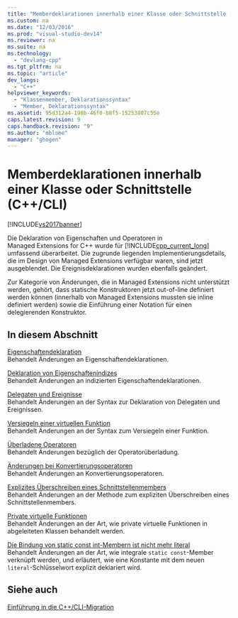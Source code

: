 ```yaml
---
title: "Memberdeklarationen innerhalb einer Klasse oder Schnittstelle (C++/CLI)"
ms.custom: na
ms.date: "12/03/2016"
ms.prod: "visual-studio-dev14"
ms.reviewer: na
ms.suite: na
ms.technology: 
  - "devlang-cpp"
ms.tgt_pltfrm: na
ms.topic: "article"
dev_langs: 
  - "C++"
helpviewer_keywords: 
  - "Klassenmember, Deklarationssyntax"
  - "Member, Deklarationssyntax"
ms.assetid: 95d312a4-198b-46f0-b8f5-15253807c55e
caps.latest.revision: 9
caps.handback.revision: "9"
ms.author: "mblome"
manager: "ghogen"
---
```

# Memberdeklarationen innerhalb einer Klasse oder Schnittstelle (C++/CLI)
[!INCLUDE[vs2017banner](../assembler/inline/includes/vs2017banner.md)]

Die Deklaration von Eigenschaften und Operatoren in Managed Extensions for C\+\+ wurde für [!INCLUDE[cpp_current_long](../dotnet/includes/cpp_current_long_md.md)] umfassend überarbeitet. Die zugrunde liegenden Implementierungsdetails, die im Design von Managed Extensions verfügbar waren, sind jetzt ausgeblendet.  Die Ereignisdeklarationen wurden ebenfalls geändert.  
  
 Zur Kategorie von Änderungen, die in Managed Extensions nicht unterstützt werden, gehört, dass statische Konstruktoren jetzt out\-of\-line definiert werden können \(innerhalb von Managed Extensions mussten sie inline definiert werden\) sowie die Einführung einer Notation für einen delegierenden Konstruktor.  
  
## In diesem Abschnitt  
 [Eigenschaftendeklaration](../dotnet/property-declaration.md)  
 Behandelt Änderungen an Eigenschaftendeklarationen.  
  
 [Deklaration von Eigenschaftenindizes](../dotnet/property-index-declaration.md)  
 Behandelt Änderungen an indizierten Eigenschaftendeklarationen.  
  
 [Delegaten und Ereignisse](../dotnet/delegates-and-events.md)  
 Behandelt Änderungen an der Syntax zur Deklaration von Delegaten und Ereignissen.  
  
 [Versiegeln einer virtuellen Funktion](../dotnet/sealing-a-virtual-function.md)  
 Behandelt Änderungen an der Syntax zum Versiegeln einer Funktion.  
  
 [Überladene Operatoren](../dotnet/overloaded-operators.md)  
 Behandelt Änderungen bezüglich der Operatorüberladung.  
  
 [Änderungen bei Konvertierungsoperatoren](../dotnet/changes-to-conversion-operators.md)  
 Behandelt Änderungen an Konvertierungsoperatoren.  
  
 [Explizites Überschreiben eines Schnittstellenmembers](../dotnet/explicit-override-of-an-interface-member.md)  
 Behandelt Änderungen an der Methode zum expliziten Überschreiben eines Schnittstellenmembers.  
  
 [Private virtuelle Funktionen](../dotnet/private-virtual-functions.md)  
 Behandelt Änderungen an der Art, wie private virtuelle Funktionen in abgeleiteten Klassen behandelt werden.  
  
 [Die Bindung von static const int\-Membern ist nicht mehr literal](../dotnet/static-const-int-linkage-is-no-longer-literal.md)  
 Behandelt Änderungen an der Art, wie integrale `static const`\-Member verknüpft werden, und erläutert, wie eine Konstante mit dem neuen `literal`\-Schlüsselwort explizit deklariert wird.  
  
## Siehe auch  
 [Einführung in die C\+\+\/CLI\-Migration](../dotnet/cpp-cli-migration-primer.md)